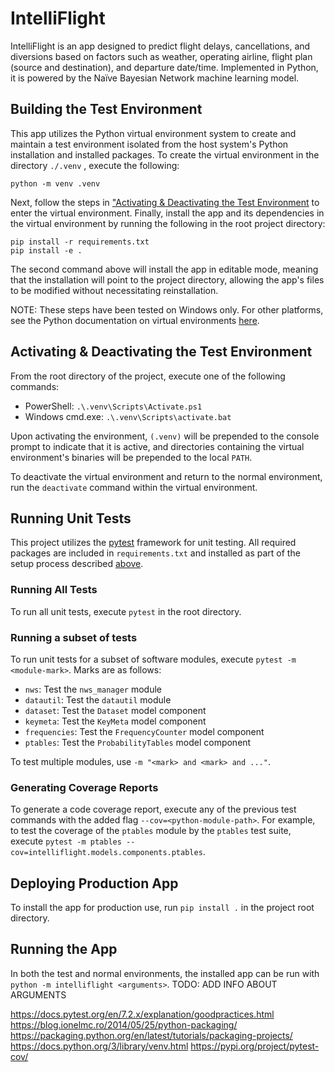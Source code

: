 # IntelliFlight

IntelliFlight is an app designed to predict flight delays, cancellations, and diversions based on factors such as weather, operating airline, flight plan (source and destination), and departure date/time. Implemented in Python, it is powered by the Naïve Bayesian Network machine learning model.


## Building the Test Environment

This app utilizes the Python virtual environment system to create and maintain a test environment isolated from the host system's Python installation and installed packages. To create the virtual environment in the directory `./.venv` , execute the following:

```
python -m venv .venv
```

Next, follow the steps in ["Activating & Deactivating the Test Environment](#Activating-&-Deactivating-the-Test-Environment) to enter the virtual environment. Finally, install the app and its dependencies in the virtual environment by running the following in the root project directory:

```
pip install -r requirements.txt
pip install -e .
```

The second command above will install the app in editable mode, meaning that the installation will point to the project directory, allowing the app's files to be modified without necessitating reinstallation.

NOTE: These steps have been tested on Windows only. For other platforms, see the Python documentation on virtual environments [here](https://docs.python.org/3/library/venv.html).


## Activating & Deactivating the Test Environment

From the root directory of the project, execute one of the following commands:

- PowerShell: `.\.venv\Scripts\Activate.ps1`
- Windows cmd.exe: `.\.venv\Scripts\activate.bat`

Upon activating the environment, `(.venv)` will be prepended to the console prompt to indicate that it is active, and directories containing the virtual environment's binaries will be prepended to the local `PATH`.

To deactivate the virtual environment and return to the normal environment, run the `deactivate` command within the virtual environment.


## Running Unit Tests

This project utilizes the [pytest](https://docs.pytest.org/en/latest/) framework for unit testing. All required packages are included in `requirements.txt` and installed as part of the setup process described [above](#building-the-test-environment).

### Running All Tests

To run all unit tests, execute `pytest` in the root directory.

### Running a subset of tests

To run unit tests for a subset of software modules, execute `pytest -m <module-mark>`. Marks are as follows:

- `nws`: Test the `nws_manager` module
- `datautil`: Test the `datautil` module
- `dataset`: Test the `Dataset` model component
- `keymeta`: Test the `KeyMeta` model component
- `frequencies`: Test the `FrequencyCounter` model component
- `ptables`: Test the `ProbabilityTables` model component

To test multiple modules, use `-m "<mark> and <mark> and ..."`.

### Generating Coverage Reports

To generate a code coverage report, execute any of the previous test commands with the added flag `--cov=<python-module-path>`. For example, to test the coverage of the `ptables` module by the `ptables` test suite, execute `pytest -m ptables --cov=intelliflight.models.components.ptables`.


## Deploying Production App

To install the app for production use, run `pip install .` in the project root directory.


## Running the App

In both the test and normal environments, the installed app can be run with `python -m intelliflight <arguments>`. TODO: ADD INFO ABOUT ARGUMENTS




https://docs.pytest.org/en/7.2.x/explanation/goodpractices.html
https://blog.ionelmc.ro/2014/05/25/python-packaging/
https://packaging.python.org/en/latest/tutorials/packaging-projects/
https://docs.python.org/3/library/venv.html
https://pypi.org/project/pytest-cov/